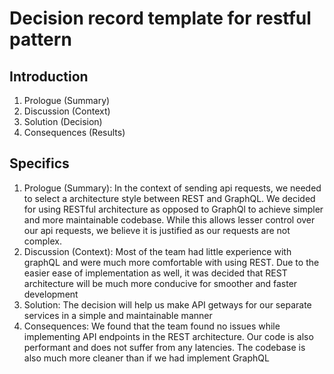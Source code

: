 # Decision record template for restful pattern
## Introduction
1. Prologue (Summary)
2. Discussion (Context)
3. Solution (Decision)
4. Consequences (Results)
## Specifics
1. Prologue (Summary):
In the context of sending api requests, we needed to select a architecture style between REST and GraphQL. We decided for using RESTful architecture as opposed to GraphQl to achieve simpler and more maintainable codebase. While this allows lesser control over our api requests, we believe it is justified as our requests are not complex.
2. Discussion (Context): 
Most of the team had little experience with graphQL and were much more comfortable with using REST. Due to the easier ease of implementation as well, it was decided that REST architecture will be much more conducive for smoother and faster development
3. Solution:
The decision will help us make API getways for our separate services in a simple and maintainable manner
4. Consequences: We found that the team found no issues while implementing API endpoints in the REST architecture. Our code is also performant and does not suffer from any latencies. 
The codebase is also much more cleaner than if we had implement GraphQL
